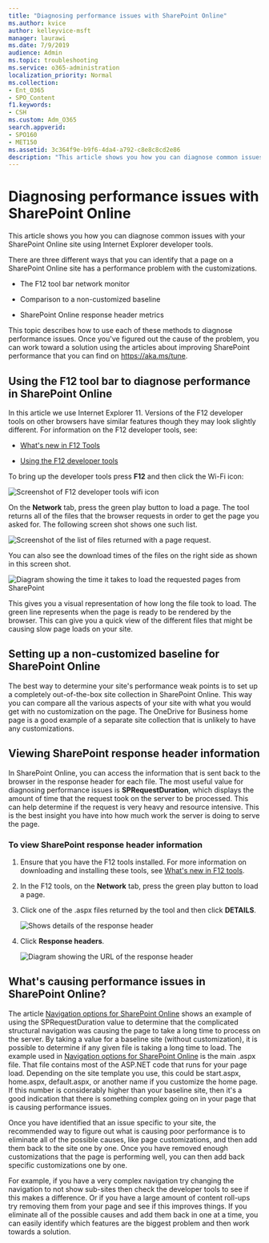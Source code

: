 ```yaml
---
title: "Diagnosing performance issues with SharePoint Online"
ms.author: kvice
author: kelleyvice-msft
manager: laurawi
ms.date: 7/9/2019
audience: Admin
ms.topic: troubleshooting
ms.service: o365-administration
localization_priority: Normal
ms.collection: 
- Ent_O365
- SPO_Content
f1.keywords:
- CSH
ms.custom: Adm_O365
search.appverid: 
- SPO160
- MET150
ms.assetid: 3c364f9e-b9f6-4da4-a792-c8e8c8cd2e86
description: "This article shows you how you can diagnose common issues with your SharePoint Online site using Internet Explorer developer tools."
---
```


# Diagnosing performance issues with SharePoint Online

This article shows you how you can diagnose common issues with your SharePoint Online site using Internet Explorer developer tools.
  
There are three different ways that you can identify that a page on a SharePoint Online site has a performance problem with the customizations.
  
- The F12 tool bar network monitor

- Comparison to a non-customized baseline

- SharePoint Online response header metrics

This topic describes how to use each of these methods to diagnose performance issues. Once you've figured out the cause of the problem, you can work toward a solution using the articles about improving SharePoint performance that you can find on https://aka.ms/tune.
  
## Using the F12 tool bar to diagnose performance in SharePoint Online
<a name="F12ToolInfo"> </a>

In this article we use Internet Explorer 11. Versions of the F12 developer tools on other browsers have similar features though they may look slightly different. For information on the F12 developer tools, see:
  
- [What's new in F12 Tools](https://go.microsoft.com/fwlink/p/?LinkId=522545)

- [Using the F12 developer tools](https://go.microsoft.com/fwlink/p/?LinkId=522546)

To bring up the developer tools press **F12** and then click the Wi-Fi icon:
  
![Screenshot of F12 developer tools wifi icon](media/27acacbb-5688-459a-aa2f-5c8c5f17b76e.png)
  
On the **Network** tab, press the green play button to load a page. The tool returns all of the files that the browser requests in order to get the page you asked for. The following screen shot shows one such list.
  
![Screenshot of the list of files returned with a page request.](media/247a9422-76da-4b0c-bed3-ce77b05e4560.png)
  
You can also see the download times of the files on the right side as shown in this screen shot.
  
![Diagram showing the time it takes to load the requested pages from SharePoint](media/d71ad1fa-9018-4fae-82eb-c1838e7db0ff.png)
  
This gives you a visual representation of how long the file took to load. The green line represents when the page is ready to be rendered by the browser. This can give you a quick view of the different files that might be causing slow page loads on your site.
  
## Setting up a non-customized baseline for SharePoint Online
<a name="F12ToolInfo"> </a>

The best way to determine your site's performance weak points is to set up a completely out-of-the-box site collection in SharePoint Online. This way you can compare all the various aspects of your site with what you would get with no customization on the page. The OneDrive for Business home page is a good example of a separate site collection that is unlikely to have any customizations.
  
## Viewing SharePoint response header information
<a name="F12ToolInfo"> </a>

In SharePoint Online, you can access the information that is sent back to the browser in the response header for each file. The most useful value for diagnosing performance issues is **SPRequestDuration**, which displays the amount of time that the request took on the server to be processed. This can help determine if the request is very heavy and resource intensive. This is the best insight you have into how much work the server is doing to serve the page.

### To view SharePoint response header information
  
1. Ensure that you have the F12 tools installed. For more information on downloading and installing these tools, see [What's new in F12 tools](https://go.microsoft.com/fwlink/p/?LinkId=522545).

2. In the F12 tools, on the **Network** tab, press the green play button to load a page.

3. Click one of the .aspx files returned by the tool and then click **DETAILS**.

    ![Shows details of the response header](media/1f8a044a-caf8-4613-be2b-7e064141ac8a.png)
  
4. Click **Response headers**.

    ![Diagram showing the URL of the response header](media/efc7076e-447e-447e-882a-ae3aa721e2c3.png)
  
## What's causing performance issues in SharePoint Online?
<a name="F12ToolInfo"> </a>

The article [Navigation options for SharePoint Online](navigation-options-for-sharepoint-online.md) shows an example of using the SPRequestDuration value to determine that the complicated structural navigation was causing the page to take a long time to process on the server. By taking a value for a baseline site (without customization), it is possible to determine if any given file is taking a long time to load. The example used in [Navigation options for SharePoint Online](navigation-options-for-sharepoint-online.md) is the main .aspx file. That file contains most of the ASP.NET code that runs for your page load. Depending on the site template you use, this could be start.aspx, home.aspx, default.aspx, or another name if you customize the home page. If this number is considerably higher than your baseline site, then it's a good indication that there is something complex going on in your page that is causing performance issues.
  
Once you have identified that an issue specific to your site, the recommended way to figure out what is causing poor performance is to eliminate all of the possible causes, like page customizations, and then add them back to the site one by one. Once you have removed enough customizations that the page is performing well, you can then add back specific customizations one by one.
  
For example, if you have a very complex navigation try changing the navigation to not show sub-sites then check the developer tools to see if this makes a difference. Or if you have a large amount of content roll-ups try removing them from your page and see if this improves things. If you eliminate all of the possible causes and add them back in one at a time, you can easily identify which features are the biggest problem and then work towards a solution.
